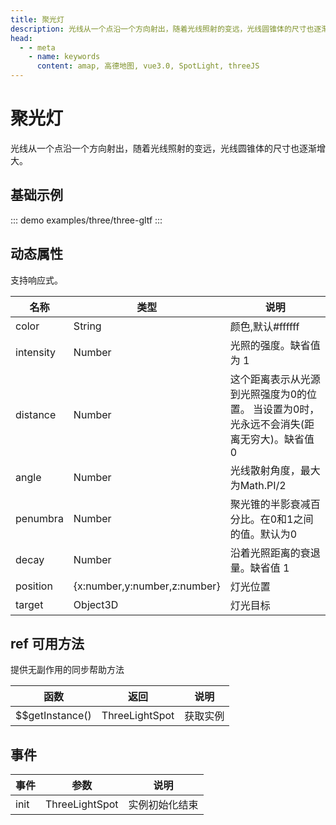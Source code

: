 ```yaml
---
title: 聚光灯
description: 光线从一个点沿一个方向射出，随着光线照射的变远，光线圆锥体的尺寸也逐渐增大
head:
  - - meta
    - name: keywords
      content: amap, 高德地图, vue3.0, SpotLight, threeJS
---
```


# 聚光灯
光线从一个点沿一个方向射出，随着光线照射的变远，光线圆锥体的尺寸也逐渐增大。

## 基础示例

::: demo
examples/three/three-gltf
:::


## 动态属性
支持响应式。

名称 | 类型                                         | 说明
---|--------------------------------------------|---|
color  | String                       | 颜色,默认#ffffff
intensity | Number                       | 光照的强度。缺省值为 1
distance | Number                       | 这个距离表示从光源到光照强度为0的位置。 当设置为0时，光永远不会消失(距离无穷大)。缺省值 0
angle | Number                       | 光线散射角度，最大为Math.PI/2
penumbra | Number                       | 聚光锥的半影衰减百分比。在0和1之间的值。默认为0
decay | Number                       | 沿着光照距离的衰退量。缺省值 1
position | {x:number,y:number,z:number} | 灯光位置
target | Object3D                     | 灯光目标

## ref 可用方法
提供无副作用的同步帮助方法

函数 | 返回    | 说明
---|-------|---|
$$getInstance() | ThreeLightSpot | 获取实例

## 事件

事件 | 参数 | 说明
---|---|---|
init | ThreeLightSpot | 实例初始化结束

